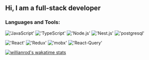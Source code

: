 <!-- [![Header](https://github.com/DIY0R/DIY0R/blob/main/assets/header.jpg)](https://github.com/DIY0R) -->

## Hi, I am a full-stack developer

### Languages and Tools:

!['JavaScript'](https://img.shields.io/badge/-JavaScript-0D1117?style=for-the-badge&logo=javascript)
!['TypeScript'](https://img.shields.io/badge/-TypeScript-0D1117?style=for-the-badge&logo=typescript)
!['Node.js'](https://img.shields.io/badge/-Node-0D1117?style=for-the-badge&logo=node.js)
!['Nest.js'](https://img.shields.io/badge/-Nest.js-0D1117?style=for-the-badge&logo=nestjs&logoColor=red)
!['postgresql'](https://img.shields.io/badge/-Postgresql-0D1117?style=for-the-badge&logo=postgresql)

!['React'](https://img.shields.io/badge/-React-0D1117?style=for-the-badge&logo=react)
!['Redux'](https://img.shields.io/badge/-Redux-0D1117?style=for-the-badge&logo=redux)
!['mobx'](https://img.shields.io/badge/-Mobx-0D1117?style=for-the-badge&logo=mobx)
!['React-Query'](https://img.shields.io/badge/-Query-0D1117?style=for-the-badge&logo=react-query)


[![willianrod's wakatime stats](https://github-readme-stats.vercel.app/api/wakatime?username=DIY0R&theme=midnight-purple)](https://github.com/anuraghazra/github-readme-stats)

